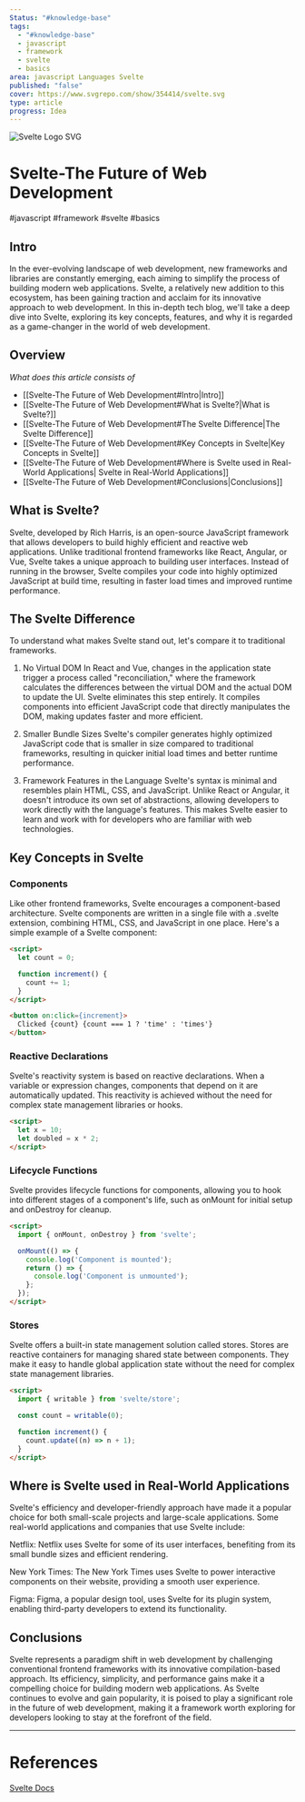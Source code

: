 ```yaml
---
Status: "#knowledge-base"
tags:
  - "#knowledge-base"
  - javascript
  - framework
  - svelte
  - basics
area: javascript Languages Svelte
published: "false"
cover: https://www.svgrepo.com/show/354414/svelte.svg
type: article
progress: Idea
---
```


![Svelte Logo SVG](https://www.svgrepo.com/show/354414/svelte.svg)
# Svelte-The Future of Web Development

#javascript #framework #svelte #basics 

## Intro
In the ever-evolving landscape of web development, new frameworks and libraries are constantly emerging, each aiming to simplify the process of building modern web applications. Svelte, a relatively new addition to this ecosystem, has been gaining traction and acclaim for its innovative approach to web development. In this in-depth tech blog, we'll take a deep dive into Svelte, exploring its key concepts, features, and why it is regarded as a game-changer in the world of web development.



## Overview

*What does this article consists of*
- [[Svelte-The Future of Web Development#Intro|Intro]]
- [[Svelte-The Future of Web Development#What is Svelte?|What is Svelte?]]
- [[Svelte-The Future of Web Development#The Svelte Difference|The Svelte Difference]]
- [[Svelte-The Future of Web Development#Key Concepts in Svelte|Key Concepts in Svelte]]
- [[Svelte-The Future of Web Development#Where is Svelte used in Real-World Applications| Svelte in Real-World Applications]]
- [[Svelte-The Future of Web Development#Conclusions|Conclusions]]



## What is Svelte?

Svelte, developed by Rich Harris, is an open-source JavaScript framework that allows developers to build highly efficient and reactive web applications. Unlike traditional frontend frameworks like React, Angular, or Vue, Svelte takes a unique approach to building user interfaces. Instead of running in the browser, Svelte compiles your code into highly optimized JavaScript at build time, resulting in faster load times and improved runtime performance.

## The Svelte Difference
To understand what makes Svelte stand out, let's compare it to traditional frameworks.

1. No Virtual DOM
In React and Vue, changes in the application state trigger a process called "reconciliation," where the framework calculates the differences between the virtual DOM and the actual DOM to update the UI. Svelte eliminates this step entirely. It compiles components into efficient JavaScript code that directly manipulates the DOM, making updates faster and more efficient.

2. Smaller Bundle Sizes
Svelte's compiler generates highly optimized JavaScript code that is smaller in size compared to traditional frameworks, resulting in quicker initial load times and better runtime performance.

3. Framework Features in the Language
Svelte's syntax is minimal and resembles plain HTML, CSS, and JavaScript. Unlike React or Angular, it doesn't introduce its own set of abstractions, allowing developers to work directly with the language's features. This makes Svelte easier to learn and work with for developers who are familiar with web technologies.


## Key Concepts in Svelte

### Components

Like other frontend frameworks, Svelte encourages a component-based architecture. Svelte components are written in a single file with a .svelte extension, combining HTML, CSS, and JavaScript in one place. Here's a simple example of a Svelte component:

```html
<script>
  let count = 0;

  function increment() {
    count += 1;
  }
</script>

<button on:click={increment}>
  Clicked {count} {count === 1 ? 'time' : 'times'}
</button>

```


### Reactive Declarations


Svelte's reactivity system is based on reactive declarations. When a variable or expression changes, components that depend on it are automatically updated. This reactivity is achieved without the need for complex state management libraries or hooks.

```html
<script>
  let x = 10;
  let doubled = x * 2;
</script>

```



### Lifecycle Functions

Svelte provides lifecycle functions for components, allowing you to hook into different stages of a component's life, such as onMount for initial setup and onDestroy for cleanup.

```html
<script>
  import { onMount, onDestroy } from 'svelte';

  onMount(() => {
    console.log('Component is mounted');
    return () => {
      console.log('Component is unmounted');
    };
  });
</script>

```



### Stores

Svelte offers a built-in state management solution called stores. Stores are reactive containers for managing shared state between components. They make it easy to handle global application state without the need for complex state management libraries.

```html
<script>
  import { writable } from 'svelte/store';

  const count = writable(0);

  function increment() {
    count.update((n) => n + 1);
  }
</script>

```



## Where is Svelte used in Real-World Applications

Svelte's efficiency and developer-friendly approach have made it a popular choice for both small-scale projects and large-scale applications. Some real-world applications and companies that use Svelte include:

Netflix: Netflix uses Svelte for some of its user interfaces, benefiting from its small bundle sizes and efficient rendering.

New York Times: The New York Times uses Svelte to power interactive components on their website, providing a smooth user experience.

Figma: Figma, a popular design tool, uses Svelte for its plugin system, enabling third-party developers to extend its functionality.

## Conclusions

Svelte represents a paradigm shift in web development by challenging conventional frontend frameworks with its innovative compilation-based approach. Its efficiency, simplicity, and performance gains make it a compelling choice for building modern web applications. As Svelte continues to evolve and gain popularity, it is poised to play a significant role in the future of web development, making it a framework worth exploring for developers looking to stay at the forefront of the field.





---
# References

[Svelte Docs](https://svelte.dev/docs)